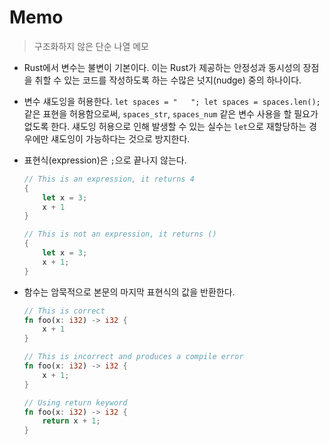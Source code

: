 # Memo

> 구조화하지 않은 단순 나열 메모

- Rust에서 변수는 불변이 기본이다. 이는 Rust가 제공하는 안정성과 동시성의 장점을 취할 수 있는 코드를 작성하도록 하는 수많은 넛지(nudge) 중의 하나이다.
- 변수 섀도잉을 허용한다. `let spaces = "   "; let spaces = spaces.len();` 같은 표현을 허용함으로써, `spaces_str`, `spaces_num` 같은 변수 사용을 할 필요가 없도록 한다. 섀도잉 허용으로 인해 발생할 수 있는 실수는 `let`으로 재할당하는 경우에만 섀도잉이 가능하다는 것으로 방지한다.
- 표현식(expression)은 `;`으로 끝나지 않는다.

  ```rust
  // This is an expression, it returns 4
  {
      let x = 3;
      x + 1
  }

  // This is not an expression, it returns ()
  {
      let x = 3;
      x + 1;
  }
  ```

- 함수는 암묵적으로 본문의 마지막 표현식의 값을 반환한다.

  ```rust
  // This is correct
  fn foo(x: i32) -> i32 {
      x + 1
  }

  // This is incorrect and produces a compile error
  fn foo(x: i32) -> i32 {
      x + 1;
  }

  // Using return keyword
  fn foo(x: i32) -> i32 {
      return x + 1;
  }
  ```
